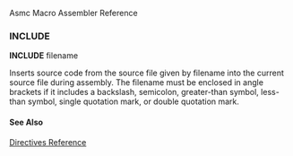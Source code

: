 Asmc Macro Assembler Reference

### INCLUDE

**INCLUDE** filename

Inserts source code from the source file given by filename into the current source file during assembly. The filename must be enclosed in angle brackets if it includes a backslash, semicolon, greater-than symbol, less-than symbol, single quotation mark, or double quotation mark.

#### See Also

[Directives Reference](readme.md)